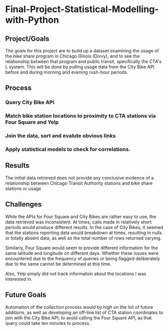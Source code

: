 # Final-Project-Statistical-Modelling-with-Python

## Project/Goals
The goals for this project are to build up a dataset examining the usage of the bike share program in Chicago Illinois (Divvy), and to see the relationship between that program and public transit, specifically the CTA's L system. This will be done by pulling usage data from the City Bike API before and during morning and evening rush-hour periods.

## Process
### Query City Bike API
### Match bike station locations to proximity to CTA stations via Four Square and Yelp
### Join the data, sort and evalute obvious links
### Apply statistical models to check for correlations.

## Results
The initial data retrieved does not provide any conclusive evidence of a relationship between Chicago Transit Authority stations and bike share stations or usage

## Challenges 
While the APIs for Four Square and City Bikes are rather easy to use, the data retrieved was inconsistent. At times, calls made in relatively short periods would produce different results.
In the case of City Bikes, it seemed that the stations reporting data would breakdown at times, resulting in nulls or totally absent data, as well as the total number of rows returned varying. 

Similarly, Four Square would seem to provide different information for the same latitude and longitude on different days. 
Whether these issues were encountered due to the frequency of queries or being flagged deliberately due to the same cannot be determined at this time.

Also, Yelp simply did not track informatoin about the locations I was interested in.

## Future Goals
Automation of the collection process would by high on the list of future additions, as well as developing an off-line list of CTA station coordinates to join with the City Bike API, to avoid calling the Four Square API, as that query could take ten minutes to process.
